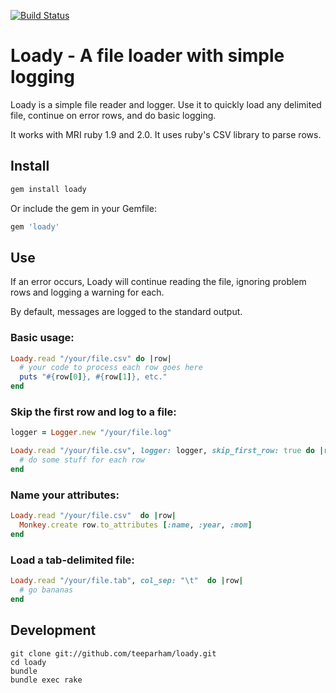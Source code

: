 [![Build Status](https://api.travis-ci.org/teeparham/loady.png)](https://travis-ci.org/teeparham/loady)

# Loady - A file loader with simple logging

Loady is a simple file reader and logger. Use it to quickly load any delimited file, continue on error rows, and do basic logging.

It works with MRI ruby 1.9 and 2.0. It uses ruby's CSV library to parse rows.

## Install

``` ruby
gem install loady
```

Or include the gem in your Gemfile:

``` ruby
gem 'loady'
```

## Use

If an error occurs, Loady will continue reading the file, ignoring problem rows and logging a warning for each.

By default, messages are logged to the standard output.

### Basic usage:

``` ruby
Loady.read "/your/file.csv" do |row|
  # your code to process each row goes here
  puts "#{row[0]}, #{row[1]}, etc."
end
```

### Skip the first row and log to a file:

``` ruby
logger = Logger.new "/your/file.log"

Loady.read "/your/file.csv", logger: logger, skip_first_row: true do |row|
  # do some stuff for each row
end
```

### Name your attributes:

``` ruby
Loady.read "/your/file.csv"  do |row|
  Monkey.create row.to_attributes [:name, :year, :mom]
end
```

### Load a tab-delimited file:

``` ruby
Loady.read "/your/file.tab", col_sep: "\t"  do |row|
  # go bananas
end
```

## Development

```
git clone git://github.com/teeparham/loady.git
cd loady
bundle
bundle exec rake
```
